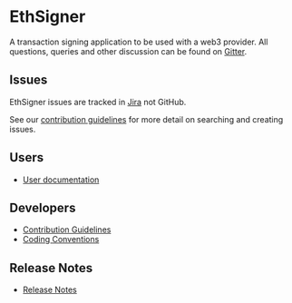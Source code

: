 # EthSigner

A transaction signing application to be used with a web3 provider. All questions, queries and other discussion can be found on [Gitter]. 

## Issues

EthSigner issues are tracked in [Jira] not GitHub.

See our [contribution guidelines](CONTRIBUTING.md) for more detail on searching and creating issues.

## Users
* [User documentation](https://docs.ethsigner.pegasys.tech/)

## Developers
* [Contribution Guidelines](CONTRIBUTING.md)
* [Coding Conventions](CODING-CONVENTIONS.md)

## Release Notes
* [Release Notes](CHANGELOG.md)

[Gitter]: https://gitter.im/PegaSysEng/EthSigner
[Jira]: https://pegasys1.atlassian.net/secure/Dashboard.jspa?selectPageId=10121